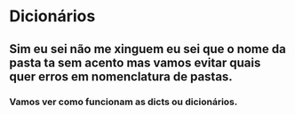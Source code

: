 # Dicionários

Sim eu sei não me xinguem eu sei que o nome da pasta ta sem acento mas vamos evitar quais quer erros em nomenclatura de pastas. 
---
### Vamos ver como funcionam as dicts ou dicionários.